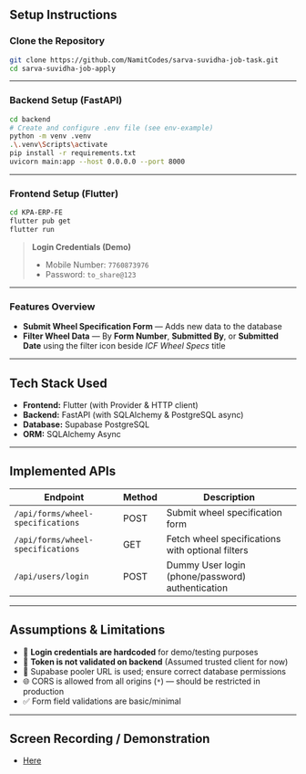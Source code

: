 ## Setup Instructions

### Clone the Repository

```bash
git clone https://github.com/NamitCodes/sarva-suvidha-job-task.git
cd sarva-suvidha-job-apply
```

---

### Backend Setup (FastAPI)

```bash
cd backend
# Create and configure .env file (see env-example)
python -m venv .venv
.\.venv\Scripts\activate
pip install -r requirements.txt
uvicorn main:app --host 0.0.0.0 --port 8000
```

---

### Frontend Setup (Flutter)

```bash
cd KPA-ERP-FE
flutter pub get
flutter run
```

> **Login Credentials (Demo)**
>
> * Mobile Number: `7760873976`
> * Password: `to_share@123`

---

### Features Overview

* **Submit Wheel Specification Form** — Adds new data to the database
* **Filter Wheel Data** — By **Form Number**, **Submitted By**, or **Submitted Date** using the filter icon beside *ICF Wheel Specs* title

---

## Tech Stack Used

* **Frontend:** Flutter (with Provider & HTTP client)
* **Backend:** FastAPI (with SQLAlchemy & PostgreSQL async)
* **Database:** Supabase PostgreSQL
* **ORM:** SQLAlchemy Async

---

## Implemented APIs

| Endpoint                          | Method | Description                                      |
| --------------------------------- | ------ | ------------------------------------------------ |
| `/api/forms/wheel-specifications` | POST   | Submit wheel specification form                  |
| `/api/forms/wheel-specifications` | GET    | Fetch wheel specifications with optional filters |
| `/api/users/login`                | POST   | Dummy User login (phone/password) authentication       |

---

## Assumptions & Limitations

* 📝 **Login credentials are hardcoded** for demo/testing purposes
* 📃 **Token is not validated on backend** (Assumed trusted client for now)
* 🐘 Supabase pooler URL is used; ensure correct database permissions
* 🌐 CORS is allowed from all origins (`*`) — should be restricted in production
* ✅ Form field validations are basic/minimal

---

## Screen Recording / Demonstration
* [Here](https://drive.google.com/file/d/1Gj7w8fNRLOnLmD8q0jrNqUDTNBJAk1XF/view)
